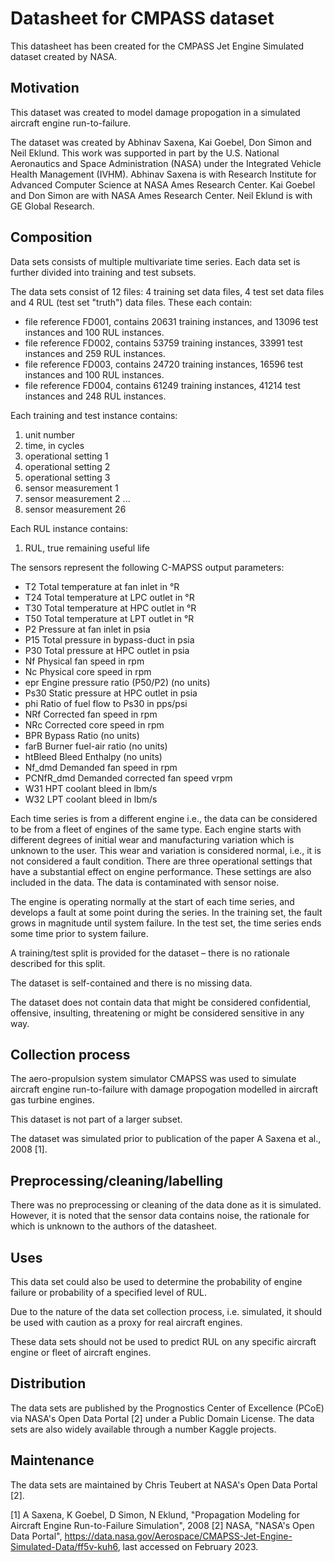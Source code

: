 # Datasheet for CMPASS dataset

This datasheet has been created for the CMPASS Jet Engine Simulated dataset created by NASA.

## Motivation

This dataset was created to model damage propogation in a simulated aircraft engine run-to-failure.

The dataset was created by Abhinav Saxena, Kai Goebel, Don Simon and Neil Eklund.  This work was supported in part by the U.S. National Aeronautics and Space Administration (NASA) under the Integrated Vehicle Health Management (IVHM).
Abhinav Saxena is with Research Institute for Advanced Computer Science at NASA Ames Research Center.
Kai Goebel and Don Simon are with NASA Ames Research Center.
Neil Eklund is with GE Global Research.


 
## Composition

Data sets consists of multiple multivariate time series. Each data set is further divided into training and test subsets.

The data sets consist of 12 files: 4 training set data files, 4 test set data files and 4 RUL (test set "truth") data files. These each contain:
- file reference FD001, contains 20631 training instances, and 13096 test instances and 100 RUL instances.
- file reference FD002, contains 53759 training instances, 33991 test instances and 259 RUL instances.
- file reference FD003, contains 24720 training instances, 16596 test instances and 100 RUL instances.
- file reference FD004, contains 61249 training instances, 41214 test instances and 248 RUL instances.

Each training and test instance contains:
1) unit number
2) time, in cycles
3) operational setting 1
4) operational setting 2
5) operational setting 3
6) sensor measurement 1
7) sensor measurement 2
...
26) sensor measurement 26

Each RUL instance contains:
1) RUL, true remaining useful life

The sensors represent the following C-MAPSS output parameters:
- T2 Total temperature at fan inlet in °R
- T24 Total temperature at LPC outlet in °R
- T30 Total temperature at HPC outlet in °R
- T50 Total temperature at LPT outlet in °R
- P2 Pressure at fan inlet in psia
- P15 Total pressure in bypass-duct in psia
- P30 Total pressure at HPC outlet in psia
- Nf Physical fan speed in rpm
- Nc Physical core speed in rpm
- epr Engine pressure ratio (P50/P2) (no units)
- Ps30 Static pressure at HPC outlet in psia
- phi Ratio of fuel flow to Ps30 in pps/psi
- NRf Corrected fan speed in rpm
- NRc Corrected core speed in rpm
- BPR Bypass Ratio (no units)
- farB Burner fuel-air ratio (no units)
- htBleed Bleed Enthalpy (no units)
- Nf_dmd Demanded fan speed in rpm
- PCNfR_dmd Demanded corrected fan speed vrpm
- W31 HPT coolant bleed in lbm/s
- W32 LPT coolant bleed in lbm/s

Each time series is from a different engine i.e., the data can be considered to be from a fleet of engines of the same type. Each engine starts with different degrees of initial wear and manufacturing variation which is unknown to the user. This wear and variation is considered normal, i.e., it is not considered a fault condition. There are three operational settings that have a substantial effect on engine performance. These settings are also included in the data. The data is contaminated with sensor noise.

The engine is operating normally at the start of each time series, and develops a fault at some point during the series. In the training set, the fault grows in magnitude until system failure. In the test set, the time series ends some time prior to system failure.

A training/test split is provided for the dataset – there is no rationale described for this split.

The dataset is self-contained and there is no missing data.

The dataset does not contain data that might be considered confidential, offensive, insulting, threatening or might be considered sensitive in any way.



## Collection process

The aero-propulsion system simulator CMAPSS was used to simulate aircraft engine run-to-failure with damage propogation modelled in aircraft gas turbine engines.

This dataset is not part of a larger subset. 

The dataset was simulated prior to publication of the paper A Saxena et al., 2008 [1].



## Preprocessing/cleaning/labelling

There was no preprocessing or cleaning of the data done as it is simulated.  However, it is noted that the sensor data contains noise, the rationale for which is unknown to the authors of the datasheet.



## Uses

This data set could also be used to determine the probability of engine failure or probability of a specified level of RUL.

Due to the nature of the data set collection process, i.e. simulated, it should be used with caution as a proxy for real aircraft engines.

These data sets should not be used to predict RUL on any specific aircraft engine or fleet of aircraft engines.



## Distribution

The data sets are published by the Prognostics Center of Excellence (PCoE) via NASA's Open Data Portal [2] under a Public Domain License.  The data sets are also widely available through a number Kaggle projects.



## Maintenance

The data sets are maintained by Chris Teubert at NASA's Open Data Portal [2].



[1]  A Saxena, K Goebel, D Simon, N Eklund, "Propagation Modeling for Aircraft Engine Run-to-Failure Simulation", 2008
[2]  NASA, "NASA's Open Data Portal", https://data.nasa.gov/Aerospace/CMAPSS-Jet-Engine-Simulated-Data/ff5v-kuh6, last accessed on February 2023.
